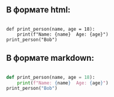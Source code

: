     
       
## В формате html:
<code class="language-python"> 
def print_person(name, age = 18):
    print(f"Name: {name}  Age: {age}")
print_person("Bob")
</code>

## В формате markdown:

```python exec

def print_person(name, age = 18):
    print(f"Name: {name}  Age: {age}")
print_person("Bob")

```
